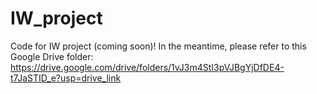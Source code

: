 # IW_project
Code for IW project (coming soon)! In the meantime, please refer to this Google Drive folder: https://drive.google.com/drive/folders/1vJ3m4StI3pVJBgYjDfDE4-t7JaSTID_e?usp=drive_link

